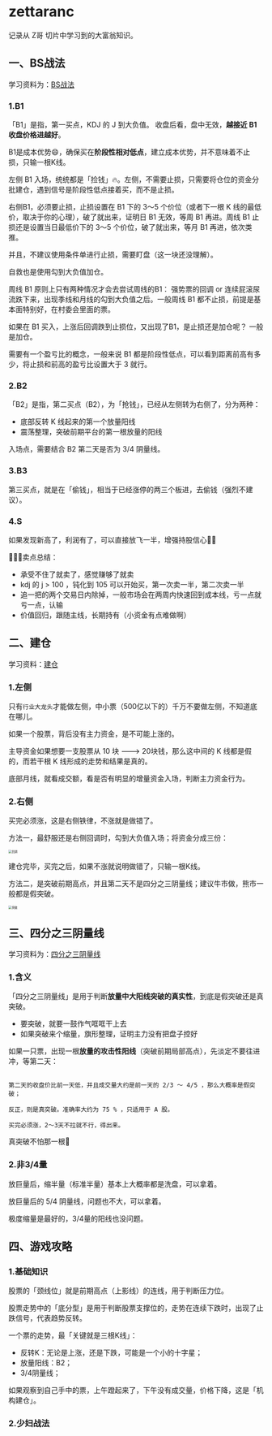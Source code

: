 # zettaranc

记录从 Z哥 切片中学习到的大富翁知识。

## 一、BS战法

学习资料为：[BS战法](https://www.bilibili.com/video/BV1iDwnejEV6)

### 1.B1

「B1」是指，第一买点，KDJ 的 J 到大负值。 收盘后看，盘中无效，**越接近 B1 收盘价格进越好**。

B1是成本优势😄，确保买在**阶段性相对低点**，建立成本优势，并不意味着不止损，只输一根K线。

左侧 B1 入场，统统都是「捡钱」🔥。左侧，不需要止损，只需要将仓位的资金分批建仓，遇到信号是阶段性低点接着买，而不是止损。

右侧B1，必须要止损，止损设置在 B1 下的 3～5 个价位（或者下一根 K 线的最低价，取决于你的心理），破了就出来，证明日 B1 无效，等周 B1 再进。周线 B1 止损还是设置当日最低价下的 3～5 个价位，破了就出来，等月 B1 再进，依次类推。

并且，不建议使用条件单进行止损，需要盯盘（这一块还没理解）。

自救也是使用勾到大负值加仓。

周线 B1 原则上只有两种情况才会去尝试周线的B1： 强势票的回调 or 连续屁滚尿流跌下来，出现季线和月线的勾到大负值之后。一般周线 B1 都不止损，前提是基本面特别好，在村委会里面的票。

如果在 B1 买入，上涨后回调跌到止损位，又出现了B1，是止损还是加仓呢？ 一般是加仓。

需要有一个盈亏比的概念，一般来说 B1 都是阶段性低点，可以看到距离前高有多少，将止损和前高的盈亏比设置大于 3 就行。

### 2.B2

「B2」是指，第二买点（B2），为「抢钱」，已经从左侧转为右侧了，分为两种：

- 底部反转 K 线起来的第一个放量阳线
- 震荡整理，突破前期平台的第一根放量的阳线

入场点，需要结合 B2 第二天是否为 3/4 阴量线。

### 3.B3

第三买点，就是在「偷钱」，相当于已经涨停的两三个板进，去偷钱（强烈不建议）。

### 4.S

如果发现新高了，利润有了，可以直接放飞一半，增强持股信心🤑🤑

🚨🚨🚨卖点总结：

- 承受不住了就卖了，感觉赚够了就卖
- kdj 的 j > 100 ，钝化到 105 可以开始买，第一次卖一半，第二次卖一半
- 追一把的两个交易日内除掉，一般市场会在两周内快速回到成本线，亏一点就亏一点，认输
- 价值回归，跟随主线，长期持有（小资金有点难做啊）

## 二、建仓

学习资料：[建仓](https://www.bilibili.com/video/BV11NtAe5Ec2)

### 1.左侧

只有`行业大龙头`才能做左侧，中小票（500亿以下的）千万不要做左侧，不知道底在哪儿。

如果一个股票，背后没有主力资金，是不可能上涨的。

主导资金如果想要一支股票从 10 块 ---> 20块钱，那么这中间的 K 线都是假的，而若干根 K 线形成的走势和结果是真的。

底部月线，就看成交额，看是否有明显的增量资金入场，判断主力资金行为。

### 2.右侧

买完必须涨，这是右侧铁律，不涨就是做错了。

方法一，最舒服还是右侧回调时，勾到大负值入场；将资金分成三份：

<img src="https://blogcola1213.oss-cn-wuhan-lr.aliyuncs.com/practice/2025/01/01.png" alt="回调" style="margin: auto;zoom: 40%">

建仓完毕，买完之后，如果不涨就说明做错了，只输一根K线。

方法二，是突破前期高点，并且第二天不是四分之三阴量线；建议牛市做，熊市一般都是假突破。

<img src="https://blogcola1213.oss-cn-wuhan-lr.aliyuncs.com/practice/2025/01/02.png" alt="突破" style="margin: auto;zoom: 40%">

## 三、四分之三阴量线

学习资料为：[四分之三阴量线](https://www.bilibili.com/video/BV1hFwHegENo)

### 1.含义

「四分之三阴量线」是用于判断**放量中大阳线突破的真实性**，到底是假突破还是真突破。

- 要突破，就要一鼓作气哐哐干上去
- 如果突破来个缩量，旗形整理，证明主力没有把盘子控好

如果一只票，出现一根**放量的攻击性阳线**（突破前期局部高点），先淡定不要往进冲，等第二天：

````text

第二天的收盘价比前一天低，并且成交量大约是前一天的 2/3 ～ 4/5 ，那么大概率是假突破；

反正，则是真突破。准确率大约为 75 % ，只适用于 A 股。

买完必须涨，2～3天不拉就不行，得出来。

````

真突破不怕那一根📣

### 2.非3/4量

放巨量后，缩半量（标准半量）基本上大概率都是洗盘，可以拿着。

放巨量后的 5/4 阴量线，问题也不大，可以拿着。

极度缩量是最好的，3/4量的阳线也没问题。

## 四、游戏攻略

### 1.基础知识

股票的「颈线位」就是前期高点（上影线）的连线，用于判断压力位。

股票走势中的「底分型」是用于判断股票支撑位的，走势在连续下跌时，出现了止跌信号，代表趋势反转。

一个票的走势，最「关键就是三根K线」：

- 反转K：无论是上涨，还是下跌，可能是一个小的十字星；
- 放量阳线：B2；
- 3/4阴量线；

如果观察到自己手中的票，上午蹬起来了，下午没有成交量，价格下降，这是「机构建仓」。

### 2.少妇战法

